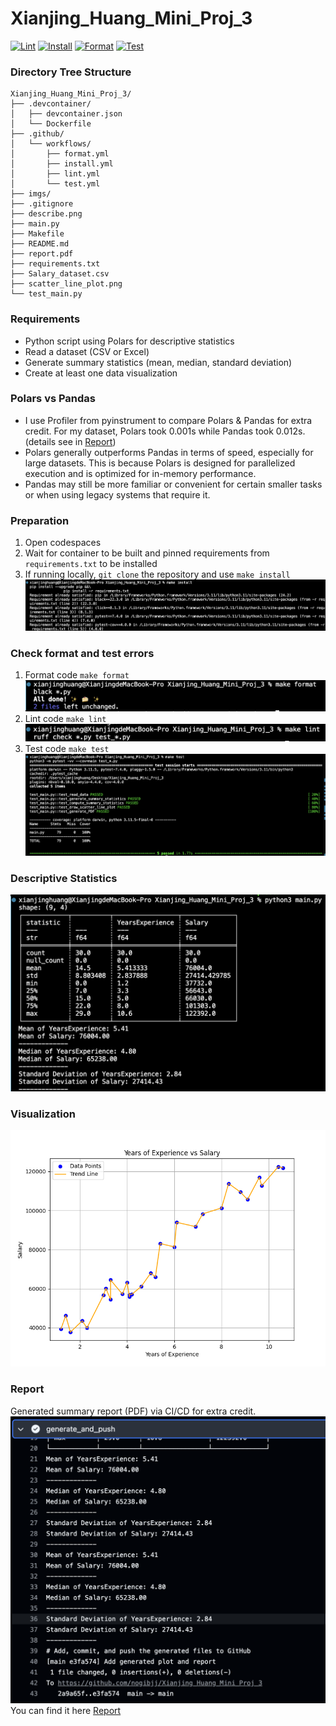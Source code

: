 # Xianjing_Huang_Mini_Proj_3
[![Lint](https://github.com/nogibjj/Xianjing_Huang_Mini_Proj_3/actions/workflows/lint.yml/badge.svg)](https://github.com/nogibjj/Xianjing_Huang_Mini_Proj_3/actions/workflows/lint.yml)
[![Install](https://github.com/nogibjj/Xianjing_Huang_Mini_Proj_3/actions/workflows/install.yml/badge.svg)](https://github.com/nogibjj/Xianjing_Huang_Mini_Proj_3/actions/workflows/install.yml)
[![Format](https://github.com/nogibjj/Xianjing_Huang_Mini_Proj_3/actions/workflows/format.yml/badge.svg)](https://github.com/nogibjj/Xianjing_Huang_Mini_Proj_3/actions/workflows/format.yml)
[![Test](https://github.com/nogibjj/Xianjing_Huang_Mini_Proj_3/actions/workflows/test.yml/badge.svg)](https://github.com/nogibjj/Xianjing_Huang_Mini_Proj_3/actions/workflows/test.yml)

### Directory Tree Structure
```
Xianjing_Huang_Mini_Proj_3/
├── .devcontainer/
│   ├── devcontainer.json
│   └── Dockerfile
├── .github/
│   └── workflows/
│       ├── format.yml
│       ├── install.yml
│       ├── lint.yml
│       └── test.yml
├── imgs/
├── .gitignore
├── describe.png
├── main.py
├── Makefile
├── README.md
├── report.pdf
├── requirements.txt
├── Salary_dataset.csv
├── scatter_line_plot.png
└── test_main.py
```

### Requirements
* Python script using Polars for descriptive statistics
* Read a dataset (CSV or Excel)
* Generate summary statistics (mean, median, standard deviation)
* Create at least one data visualization

### Polars vs Pandas
* I use Profiler from pyinstrument to compare Polars & Pandas for extra credit. For my dataset, Polars took 0.001s while Pandas took 0.012s. (details see in [Report](/report.pdf))
* Polars generally outperforms Pandas in terms of speed, especially for large datasets. This is because Polars is designed for parallelized execution and is optimized for in-memory performance.
* Pandas may still be more familiar or convenient for certain smaller tasks or when using legacy systems that require it.


### Preparation
1. Open codespaces
2. Wait for container to be built and pinned requirements from `requirements.txt` to be installed
3. If running locally, `git clone` the repository and use `make install`
![0](/imgs/000.png)

### Check format and test errors
1. Format code `make format`
![1](/imgs/001.png)
2. Lint code `make lint`
![2](/imgs/002.png)
3. Test code `make test`
![3](/imgs/003.png)

### Descriptive Statistics
![4](/imgs/004.png)

### Visualization
![6](/scatter_line_plot.png)

### Report
Generated summary report (PDF) via CI/CD for extra credit.
![5](/imgs/005.png)
You can find it here [Report](/report.pdf)


